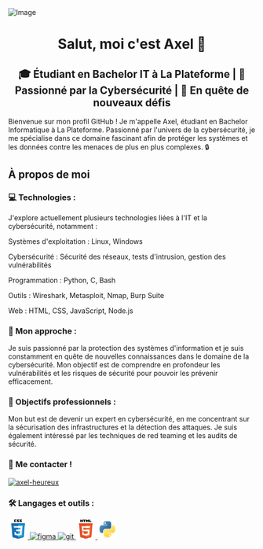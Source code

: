 <img width="1834" alt="Image" src="https://github.com/user-attachments/assets/132eac52-656b-4bb5-bb2d-7d5739bae456" />

<h1 align="center" > Salut, moi c'est Axel 👋</h1>
<h2 align="center">🎓 Étudiant en Bachelor IT à La Plateforme | 🔐 Passionné par la Cybersécurité | 🚀 En quête de nouveaux défis</h2>

<p>Bienvenue sur mon profil GitHub ! Je m'appelle Axel, étudiant en Bachelor Informatique à La Plateforme. Passionné par l'univers de la cybersécurité, je me spécialise dans ce domaine fascinant afin de protéger les systèmes et les données contre les menaces de plus en plus complexes. 🔒</p>

<h2>À propos de moi</h2>
<h3>💻 Technologies :</h3>
<p>J'explore actuellement plusieurs technologies liées à l'IT et la cybersécurité, notamment :</p>

<p>Systèmes d'exploitation : Linux, Windows</p>
<p>Cybersécurité : Sécurité des réseaux, tests d'intrusion, gestion des vulnérabilités</p>
<p>Programmation : Python, C, Bash</p>
<p>Outils : Wireshark, Metasploit, Nmap, Burp Suite</p>
<p>Web : HTML, CSS, JavaScript, Node.js</p>

<h3>🔐 Mon approche :</h3>
<p>Je suis passionné par la protection des systèmes d'information et je suis constamment en quête de nouvelles connaissances dans le domaine de la cybersécurité. Mon objectif est de comprendre en profondeur les vulnérabilités et les risques de sécurité pour pouvoir les prévenir efficacement.</p>

<h3>🎯 Objectifs professionnels :</h3>
<p>Mon but est de devenir un expert en cybersécurité, en me concentrant sur la sécurisation des infrastructures et la détection des attaques. Je suis également intéressé par les techniques de red teaming et les audits de sécurité.</p>

<h3 align="left">📩 Me contacter !</h3>
<p align="left">
<a href="https://linkedin.com/in/axel-heureux" target="blank"><img align="center" src="https://raw.githubusercontent.com/rahuldkjain/github-profile-readme-generator/master/src/images/icons/Social/linked-in-alt.svg" alt="axel-heureux" height="30" width="40" /></a>
</p>

<h3 align="left">🛠️ Langages et outils :</h3>
<p align="left"> <a href="https://www.w3schools.com/css/" target="_blank" rel="noreferrer"> <img src="https://raw.githubusercontent.com/devicons/devicon/master/icons/css3/css3-original-wordmark.svg" alt="css3" width="40" height="40"/> </a> <a href="https://www.figma.com/" target="_blank" rel="noreferrer"> <img src="https://www.vectorlogo.zone/logos/figma/figma-icon.svg" alt="figma" width="40" height="40"/> </a> <a href="https://git-scm.com/" target="_blank" rel="noreferrer"> <img src="https://www.vectorlogo.zone/logos/git-scm/git-scm-icon.svg" alt="git" width="40" height="40"/> </a> <a href="https://www.w3.org/html/" target="_blank" rel="noreferrer"> <img src="https://raw.githubusercontent.com/devicons/devicon/master/icons/html5/html5-original-wordmark.svg" alt="html5" width="40" height="40"/> </a> <a href="https://www.python.org" target="_blank" rel="noreferrer"> <img src="https://raw.githubusercontent.com/devicons/devicon/master/icons/python/python-original.svg" alt="python" width="40" height="40"/> </a> </p>
